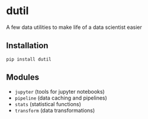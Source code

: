 # dutil

A few data utilities to make life of a data scientist easier


## Installation

```shell
pip install dutil
```

## Modules

- `jupyter` (tools for jupyter notebooks)
- `pipeline` (data caching and pipelines)
- `stats` (statistical functions)
- `transform` (data transformations)